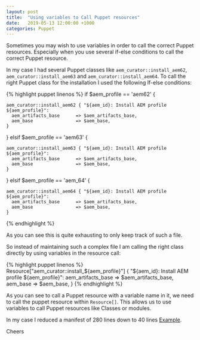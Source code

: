 ```yaml
---
layout: post
title:  "Using variables to Call Puppet resources"
date:   2019-05-13 12:00:00 +1000
categories: Puppet
---
```


Sometimes you may wish to use variables in order to call the correct Puppet resources. Especially when you use several if-else conditions to call the correct Puppet resource.

<!--excerpts-->

In my case I had several Puppet classes like `aem_curator::install_aem62`, `aem_curator::install_aem63` and `aem_curator::install_aem64`. To call the right Puppet class for the installation I used the following If-else conditions:


{% highlight puppet linenos %}
if $aem_profile == 'aem62' {

    aem_curator::install_aem62 { "${aem_id}: Install AEM profile ${aem_profile}":
      aem_artifacts_base      => $aem_artifacts_base,
      aem_base                => $aem_base,
    }

  } elsif $aem_profile == 'aem63' {

    aem_curator::install_aem63 { "${aem_id}: Install AEM profile ${aem_profile}":
      aem_artifacts_base      => $aem_artifacts_base,
      aem_base                => $aem_base,
    }

  } elsif $aem_profile == 'aem_64' {

    aem_curator::install_aem64 { "${aem_id}: Install AEM profile ${aem_profile}":
      aem_artifacts_base      => $aem_artifacts_base,
      aem_base                => $aem_base,
    }


{% endhighlight %}

As you can see this is quite exhausting to only keep track of such a file.

So instead of maintaining such a complex file I am calling the right class directly by using variables in the resource call:

{% highlight puppet linenos %}
Resource["aem_curator::install_${aem_profile}"]  { "${aem_id}: Install AEM profile ${aem_profile}":
  aem_artifacts_base      => $aem_artifacts_base,
  aem_base                => $aem_base,
}
{% endhighlight %}

As you can see to call a Puppet resource with a variable name in it, we need to call the puppet resource within `Resource[]`. This allows us to use variables to call Puppet resources like Classes or modules.

In my case I reduced a manifest of 280 lines down to 40 lines [Example](https://github.com/shinesolutions/puppet-aem-curator/commit/87b303f39759b49a308f4e60c9d700cbfbaa8554#diff-fcd29db3229524a51a7f2645715cdaec).

Cheers
